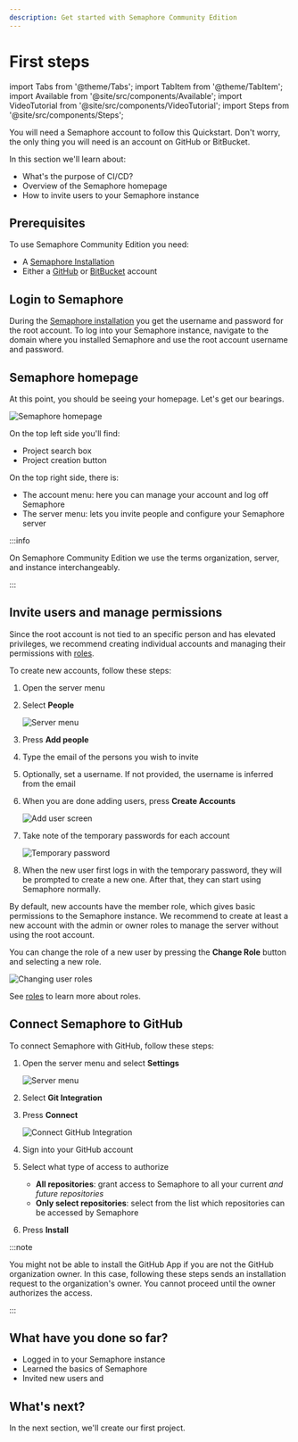 ```yaml
---
description: Get started with Semaphore Community Edition
---
```


# First steps

import Tabs from '@theme/Tabs';
import TabItem from '@theme/TabItem';
import Available from '@site/src/components/Available';
import VideoTutorial from '@site/src/components/VideoTutorial';
import Steps from '@site/src/components/Steps';

You will need a Semaphore account to follow this Quickstart. Don't worry, the only thing you will need is an account on GitHub or BitBucket.

In this section we'll learn about:

- What's the purpose of CI/CD?
- Overview of the Semaphore homepage
- How to invite users to your Semaphore instance

## Prerequisites

To use Semaphore Community Edition you need:

- A [Semaphore Installation](../install)
- Either a [GitHub](https://github) or [BitBucket](https://bitbucket.org) account

## Login to Semaphore

During the [Semaphore installation](../install) you get the username and password for the root account. To log into your Semaphore instance, navigate to the domain where you installed Semaphore and use the root account username and password.

## Semaphore homepage

At this point, you should be seeing your homepage. Let's get our bearings.

![Semaphore homepage](./img/homepage.jpg)

On the top left side you'll find:

- Project search box
- Project creation button

On the top right side, there is:

- The account menu: here you can manage your account and log off Semaphore
- The server menu: lets you invite people and configure your Semaphore server

:::info

On Semaphore Community Edition we use the terms organization, server, and instance interchangeably.

:::

## Invite users and manage permissions

Since the root account is not tied to an specific person and has elevated privileges, we recommend creating individual accounts and managing their permissions with [roles](../../using-semaphore/rbac).

To create new accounts, follow these steps:

<Steps>

1. Open the server menu
2. Select **People**

    ![Server menu](./img/server-menu.jpg)

3. Press **Add people**
4. Type the email of the persons you wish to invite
5. Optionally, set a username. If not provided, the username is inferred from the email
6. When you are done adding users, press **Create Accounts**

    ![Add user screen](./img/add-user.jpg)

7. Take note of the temporary passwords for each account

    ![Temporary password](./img/temp-password.jpg)

8. When the new user first logs in with the temporary password, they will be prompted to create a new one. After that, they can start using Semaphore normally.

</Steps>

By default, new accounts have the member role, which gives basic permissions to the Semaphore instance. We recommend to create at least a new account with the admin or owner roles to manage the server without using the root account.

You can change the role of a new user by pressing the **Change Role** button and selecting a new role.

![Changing user roles](./img/change-permissions.jpg)

See [roles](../../using-semaphore/rbac) to learn more about roles.

## Connect Semaphore to GitHub

To connect Semaphore with GitHub, follow these steps:

<Steps>

1. Open the server menu and select **Settings**

    ![Server menu](./img/server-menu.jpg)

2. Select **Git Integration**
3. Press **Connect**

    ![Connect GitHub Integration](./img/github-connect-button.jpg)

4. Sign into your GitHub account
5. Select what type of access to authorize

    - **All repositories**: grant access to Semaphore to all your current *and future repositories*
    - **Only select repositories**: select from the list which repositories can be accessed by Semaphore

6. Press **Install**

</Steps>

:::note

You might not be able to install the GitHub App if you are not the GitHub organization owner. In this case, following these steps sends an installation request to the organization's owner. You cannot proceed until the owner authorizes the access.

:::

## What have you done so far?

- Logged in to your Semaphore instance
- Learned the basics of Semaphore
- Invited new users and 

## What's next?

In the next section, we'll create our first project.

